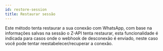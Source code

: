 ```yaml
---
id: restore-session
title: Restaurar sessão
---
```


Este método tenta restaurar a sua conexão com WhatsApp, com base na informações salvas na sessão o Z-API tenta restaurar, esta funcionalidade é indicada para casos onde o webhook de desconexão é enviado, neste caso você pode tentar reestabelecer/recuperar a conexão.
